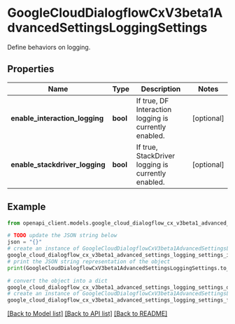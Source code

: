 # GoogleCloudDialogflowCxV3beta1AdvancedSettingsLoggingSettings

Define behaviors on logging.

## Properties

Name | Type | Description | Notes
------------ | ------------- | ------------- | -------------
**enable_interaction_logging** | **bool** | If true, DF Interaction logging is currently enabled. | [optional] 
**enable_stackdriver_logging** | **bool** | If true, StackDriver logging is currently enabled. | [optional] 

## Example

```python
from openapi_client.models.google_cloud_dialogflow_cx_v3beta1_advanced_settings_logging_settings import GoogleCloudDialogflowCxV3beta1AdvancedSettingsLoggingSettings

# TODO update the JSON string below
json = "{}"
# create an instance of GoogleCloudDialogflowCxV3beta1AdvancedSettingsLoggingSettings from a JSON string
google_cloud_dialogflow_cx_v3beta1_advanced_settings_logging_settings_instance = GoogleCloudDialogflowCxV3beta1AdvancedSettingsLoggingSettings.from_json(json)
# print the JSON string representation of the object
print(GoogleCloudDialogflowCxV3beta1AdvancedSettingsLoggingSettings.to_json())

# convert the object into a dict
google_cloud_dialogflow_cx_v3beta1_advanced_settings_logging_settings_dict = google_cloud_dialogflow_cx_v3beta1_advanced_settings_logging_settings_instance.to_dict()
# create an instance of GoogleCloudDialogflowCxV3beta1AdvancedSettingsLoggingSettings from a dict
google_cloud_dialogflow_cx_v3beta1_advanced_settings_logging_settings_from_dict = GoogleCloudDialogflowCxV3beta1AdvancedSettingsLoggingSettings.from_dict(google_cloud_dialogflow_cx_v3beta1_advanced_settings_logging_settings_dict)
```
[[Back to Model list]](../README.md#documentation-for-models) [[Back to API list]](../README.md#documentation-for-api-endpoints) [[Back to README]](../README.md)


